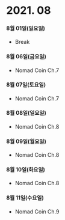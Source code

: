 # 2021. 08

#### 8월 01일(일요일)

- Break

#### 8월 06일(금요일)

- Nomad Coin Ch.7

#### 8월 07일(토요일)

- Nomad Coin Ch.7

#### 8월 08일(일요일)

- Nomad Coin Ch.8

#### 8월 09일(월요일)

- Nomad Coin Ch.8

#### 8월 10일(화요일)

- Nomad Coin Ch.8

#### 8월 11일(수요일)

- Nomad Coin Ch.9
